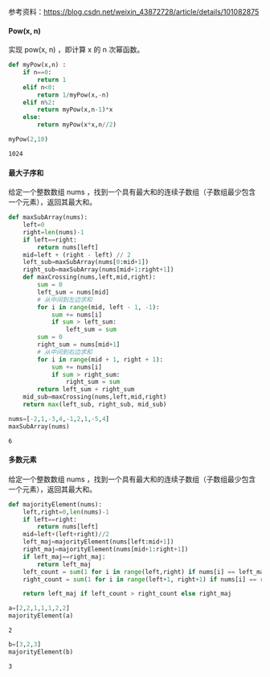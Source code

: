 参考资料：https://blog.csdn.net/weixin_43872728/article/details/101082875

#### Pow(x, n)

 实现 pow(x, n) ，即计算 x 的 n 次幂函数。


```python
def myPow(x,n) :
    if n==0:
        return 1
    elif n<0:
        return 1/myPow(x,-n)
    elif n%2:
        return myPow(x,n-1)*x
    else:
        return myPow(x*x,n//2)
```


```python
myPow(2,10)
```




    1024



#### 最大子序和

给定一个整数数组 nums ，找到一个具有最大和的连续子数组（子数组最少包含一个元素），返回其最大和。


```python
def maxSubArray(nums):
    left=0
    right=len(nums)-1
    if left==right:
        return nums[left]
    mid=left + (right - left) // 2
    left_sub=maxSubArray(nums[0:mid+1])
    right_sub=maxSubArray(nums[mid+1:right+1])
    def maxCrossing(nums,left,mid,right):
        sum = 0
        left_sum = nums[mid]
        # 从中间到左边求和
        for i in range(mid, left - 1, -1):
            sum += nums[i]
            if sum > left_sum:
                left_sum = sum
        sum = 0
        right_sum = nums[mid+1]
        # 从中间到右边求和
        for i in range(mid + 1, right + 1):
            sum += nums[i]
            if sum > right_sum:
                right_sum = sum
        return left_sum + right_sum
    mid_sub=maxCrossing(nums,left,mid,right)
    return max(left_sub, right_sub, mid_sub)
```


```python
nums=[-2,1,-3,4,-1,2,1,-5,4]
maxSubArray(nums)
```




    6



#### 多数元素

给定一个整数数组 nums ，找到一个具有最大和的连续子数组（子数组最少包含一个元素），返回其最大和。


```python
def majorityElement(nums):
    left,right=0,len(nums)-1
    if left==right:
        return nums[left]
    mid=left+(left+right)//2
    left_maj=majorityElement(nums[left:mid+1])
    right_maj=majorityElement(nums[mid+1:right+1])
    if left_maj==right_maj:
        return left_maj
    left_count = sum(1 for i in range(left,right) if nums[i] == left_maj)
    right_count = sum(1 for i in range(left+1, right+1) if nums[i] == right_maj )

    return left_maj if left_count > right_count else right_maj
```


```python
a=[2,2,1,1,1,2,2]
majorityElement(a)
```




    2




```python
b=[3,2,3]
majorityElement(b)
```




    3




```python

```
